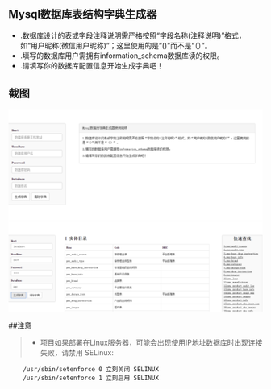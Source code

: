 ## Mysql数据库表结构字典生成器

- .数据库设计的表或字段注释说明需严格按照“字段名称(注释说明)”格式，如“用户昵称(微信用户昵称)”；这里使用的是“()”而不是“（）”。
- .填写的数据库用户需拥有information_schema数据库读的权限。
- .请填写你的数据库配置信息开始生成字典吧！

## 截图
![Alt text](/public/images/1.png)
![Alt text](/public/images/2.png)

##注意
> - 项目如果部署在Linux服务器，可能会出现使用IP地址数据库时出现连接失败，请禁用
SELinux:
```shell
    /usr/sbin/setenforce 0 立刻关闭 SELINUX
    /usr/sbin/setenforce 1 立刻启用 SELINUX
```

